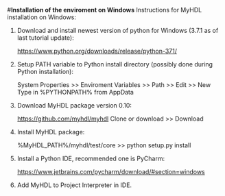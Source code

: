 #__Installation of the enviroment on Windows__
Instructions for MyHDL installation on Windows:

1. Download and install newest version of python for Windows (3.7.1 as of last tutorial update):

    https://www.python.org/downloads/release/python-371/

2. Setup PATH variable to Python install directory (possibly done during Python installation):

    System Properties >> Enviroment Variables >> Path >> Edit >> New
    Type in %PYTHONPATH% from AppData

3. Download MyHDL package version 0.10:

    https://github.com/myhdl/myhdl
    Clone or download >> Download

4. Install MyHDL package: 

    %MyHDL_PATH%/myhdl/test/core >> python setup.py install

5. Install a Python IDE, recommended one is PyCharm:

    https://www.jetbrains.com/pycharm/download/#section=windows

6. Add MyHDL to Project Interpreter in IDE.